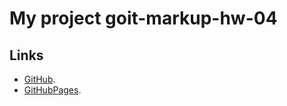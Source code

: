# My project goit-markup-hw-04


## Links

- [GitHub](https://github.com/NikolayLemehov/goit-markup-hw-04).
- [GitHubPages](https://nikolaylemehov.github.io/goit-markup-hw-04/).
